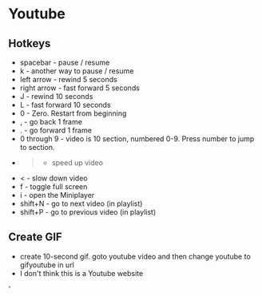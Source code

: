 Youtube
=======

Hotkeys
-------
* spacebar - pause / resume
* k - another way to pause / resume
* left arrow - rewind 5 seconds
* right arrow - fast forward 5 seconds
* J - rewind 10 seconds
* L - fast forward 10 seconds
* 0 - Zero. Restart from beginning
* , - go back 1 frame
* . - go forward 1 frame
* 0 through 9 - video is 10 section, numbered 0-9. Press number to jump to section.
* > - speed up video
* < - slow down video
* f - toggle full screen
* i - open the Miniplayer
* shift+N - go to next video (in playlist)
* shift+P - go to previous video (in playlist)

Create GIF
----------
* create 10-second gif. goto youtube video and then change youtube to gifyoutube in url
* I don't think this is a Youtube website

'
